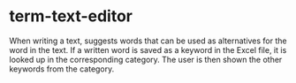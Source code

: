 # term-text-editor
When writing a text, suggests words that can be used as alternatives for the word in the text. If a written word is saved as a keyword in the Excel file, it is looked up in the corresponding category. The user is then shown the other keywords from the category. 
